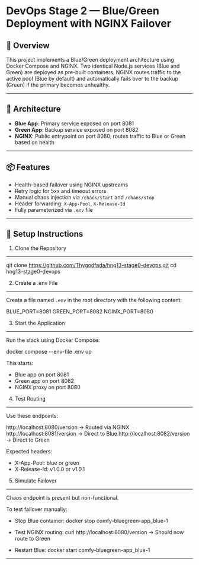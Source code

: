 # DevOps Stage 2 — Blue/Green Deployment with NGINX Failover

## 🚀 Overview

This project implements a Blue/Green deployment architecture using Docker Compose and NGINX. Two identical Node.js services (Blue and Green) are deployed as pre-built containers. NGINX routes traffic to the active pool (Blue by default) and automatically fails over to the backup (Green) if the primary becomes unhealthy.

---

## 🧱 Architecture

- **Blue App**: Primary service exposed on port 8081
- **Green App**: Backup service exposed on port 8082
- **NGINX**: Public entrypoint on port 8080, routes traffic to Blue or Green based on health

---

## 📦 Features

- Health-based failover using NGINX upstreams
- Retry logic for 5xx and timeout errors
- Manual chaos injection via `/chaos/start` and `/chaos/stop`
- Header forwarding: `X-App-Pool`, `X-Release-Id`
- Fully parameterized via `.env` file

---

## 📄 Setup Instructions
1. Clone the Repository
-----------------------
git clone https://github.com/Thygodfada/hng13-stage0-devops.git
cd hng13-stage0-devops

2. Create a .env File
---------------------
Create a file named `.env` in the root directory with the following content:

BLUE_PORT=8081
GREEN_PORT=8082
NGINX_PORT=8080

3. Start the Application
------------------------
Run the stack using Docker Compose:

docker compose --env-file .env up

This starts:
- Blue app on port 8081
- Green app on port 8082
- NGINX proxy on port 8080

4. Test Routing
---------------
Use these endpoints:

http://localhost:8080/version   → Routed via NGINX
http://localhost:8081/version   → Direct to Blue
http://localhost:8082/version   → Direct to Green

Expected headers:
- X-App-Pool: blue or green
- X-Release-Id: v1.0.0 or v1.0.1

5. Simulate Failover
--------------------
Chaos endpoint is present but non-functional.

To test failover manually:
- Stop Blue container:
  docker stop comfy-bluegreen-app_blue-1

- Test NGINX routing:
  curl http://localhost:8080/version
  → Should now route to Green

- Restart Blue:
  docker start comfy-bluegreen-app_blue-1

--------------------------------------------------
